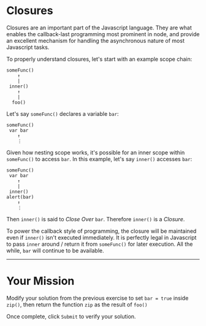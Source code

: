 # Closures

Closures are an important part of the Javascript language. They are what enables
the callback-last programming most prominent in node, and provide an excellent
mechanism for handling the asynchronous nature of most Javascript tasks.

To properly understand closures, let's start with an example scope chain:

```
someFunc()
    ↑
    |
 inner()
    ↑
    |
  foo()
```

Let's say `someFunc()` declares a variable `bar`:

```
someFunc()
 var bar
    ↑
    ⋮
```

Given how nesting scope works, it's possible for an inner scope within
`someFunc()` to access `bar`. In this example, let's say `inner()` accesses
`bar`:

```
someFunc()
 var bar
    ↑
    |
 inner()
alert(bar)
    ↑
    ⋮
```

Then `inner()` is said to _Close Over_ `bar`. Therefore `inner()` is a _Closure_.

To power the callback style of programming, the closure will be maintained even
if `inner()` isn't executed immediately. It is perfectly legal in Javascript to
pass `inner` around / return it from `someFunc()` for later execution. All the
while, `bar` will continue to be available.

----

# Your Mission

Modify your solution from the previous exercise to set `bar = true` inside `zip()`,
then return the function `zip` as the result of `foo()`

Once complete, click `Submit` to verify your
solution.
